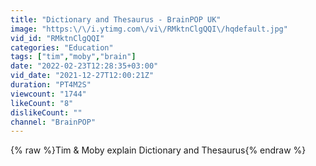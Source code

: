 ```yaml
---
title: "Dictionary and Thesaurus - BrainPOP UK"
image: "https:\/\/i.ytimg.com\/vi\/RMktnClgQQI\/hqdefault.jpg"
vid_id: "RMktnClgQQI"
categories: "Education"
tags: ["tim","moby","brain"]
date: "2022-02-23T12:28:35+03:00"
vid_date: "2021-12-27T12:00:21Z"
duration: "PT4M2S"
viewcount: "1744"
likeCount: "8"
dislikeCount: ""
channel: "BrainPOP"
---
```

{% raw %}Tim &amp; Moby explain Dictionary and Thesaurus{% endraw %}
